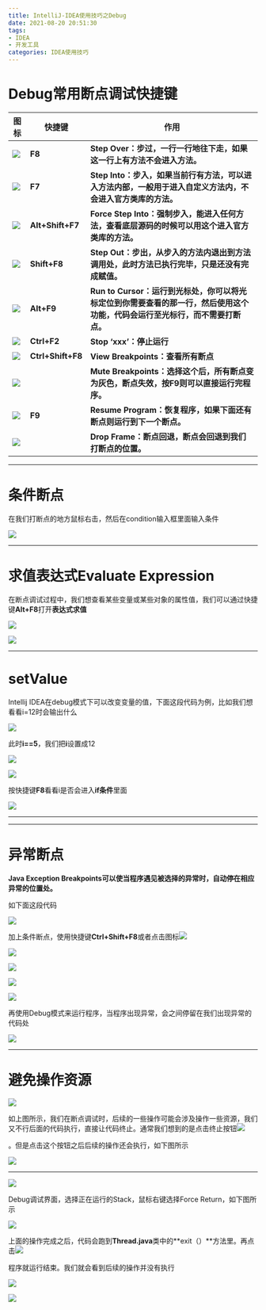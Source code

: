 ```yaml
---
title: IntelliJ-IDEA使用技巧之Debug
date: 2021-08-20 20:51:30
tags:
- IDEA
- 开发工具
categories: IDEA使用技巧
---
```


#  Debug常用断点调试快捷键

| 图标                                                         | 快捷键            | 作用                                                         |
| ------------------------------------------------------------ | ----------------- | ------------------------------------------------------------ |
| ![](https://myblob-pics.oss-cn-hangzhou.aliyuncs.com/IDEA%E4%B9%8Bdebug%E8%B0%83%E8%AF%95/stepOver.png) | **F8**            | **Step Over：步过，一行一行地往下走，如果这一行上有方法不会进入方法。** |
| ![](https://myblob-pics.oss-cn-hangzhou.aliyuncs.com/IDEA%E4%B9%8Bdebug%E8%B0%83%E8%AF%95/stepInto.png) | **F7**            | **Step Into：步入，如果当前行有方法，可以进入方法内部，一般用于进入自定义方法内，不会进入官方类库的方法。** |
| ![](https://myblob-pics.oss-cn-hangzhou.aliyuncs.com/IDEA%E4%B9%8Bdebug%E8%B0%83%E8%AF%95/forceStepInto.png) | **Alt+Shift+F7**  | **Force Step Into：强制步入，能进入任何方法，查看底层源码的时候可以用这个进入官方类库的方法。** |
| ![](https://myblob-pics.oss-cn-hangzhou.aliyuncs.com/IDEA%E4%B9%8Bdebug%E8%B0%83%E8%AF%95/stepOut.png) | **Shift+F8**      | **Step Out：步出，从步入的方法内退出到方法调用处，此时方法已执行完毕，只是还没有完成赋值。** |
| ![](https://myblob-pics.oss-cn-hangzhou.aliyuncs.com/IDEA%E4%B9%8Bdebug%E8%B0%83%E8%AF%95/runtoCursor.png) | **Alt+F9**        | **Run to Cursor：运行到光标处，你可以将光标定位到你需要查看的那一行，然后使用这个功能，代码会运行至光标行，而不需要打断点。** |
| ![](https://myblob-pics.oss-cn-hangzhou.aliyuncs.com/IDEA%E4%B9%8Bdebug%E8%B0%83%E8%AF%95/cursorstop.png) | **Ctrl+F2**       | **Stop ‘xxx’：停止运行**                                     |
| ![](https://myblob-pics.oss-cn-hangzhou.aliyuncs.com/IDEA%E4%B9%8Bdebug%E8%B0%83%E8%AF%95/viewbreakpoints.png) | **Ctrl+Shift+F8** | **View Breakpoints：查看所有断点**                           |
| ![](https://myblob-pics.oss-cn-hangzhou.aliyuncs.com/IDEA%E4%B9%8Bdebug%E8%B0%83%E8%AF%95/mutebreakpoints.png) |                   | **Mute Breakpoints：选择这个后，所有断点变为灰色，断点失效，按F9则可以直接运行完程序。** |
| ![](https://myblob-pics.oss-cn-hangzhou.aliyuncs.com/IDEA%E4%B9%8Bdebug%E8%B0%83%E8%AF%95/resume.png) | **F9**            | **Resume Program：恢复程序，如果下面还有断点则运行到下一个断点。** |
| ![](https://myblob-pics.oss-cn-hangzhou.aliyuncs.com/IDEA%E4%B9%8Bdebug%E8%B0%83%E8%AF%95/dropframe.png) |                   | **Drop Frame：断点回退，断点会回退到我们打断点的位置。**     |

---------------

# 条件断点

在我们打断点的地方鼠标右击，然后在condition输入框里面输入条件

![](https://myblob-pics.oss-cn-hangzhou.aliyuncs.com/IDEA%E4%B9%8Bdebug%E8%B0%83%E8%AF%95/conditionbreakpoint1.png)

-----------------

# 求值表达式Evaluate Expression

在断点调试过程中，我们想查看某些变量或某些对象的属性值，我们可以通过快捷键**Alt+F8**打开**表达式求值**

![](https://myblob-pics.oss-cn-hangzhou.aliyuncs.com/IDEA%E4%B9%8Bdebug%E8%B0%83%E8%AF%95/evaluateExpression1.png)

![](https://myblob-pics.oss-cn-hangzhou.aliyuncs.com/IDEA%E4%B9%8Bdebug%E8%B0%83%E8%AF%95/evaluateExpression2.png)

---------------------

# setValue

Intellij IDEA在debug模式下可以改变变量的值，下面这段代码为例，比如我们想看看i=12时会输出什么

![](https://myblob-pics.oss-cn-hangzhou.aliyuncs.com/IDEA%E4%B9%8Bdebug%E8%B0%83%E8%AF%95/debugsetvalue1.png)

此时**i==5**，我们把**i**设置成12

![](https://myblob-pics.oss-cn-hangzhou.aliyuncs.com/IDEA%E4%B9%8Bdebug%E8%B0%83%E8%AF%95/debugsetvalue2.png)

![](https://myblob-pics.oss-cn-hangzhou.aliyuncs.com/IDEA%E4%B9%8Bdebug%E8%B0%83%E8%AF%95/debugsetvalue3.png)

按快捷键**F8**看看i是否会进入**if条件**里面

![](https://myblob-pics.oss-cn-hangzhou.aliyuncs.com/IDEA%E4%B9%8Bdebug%E8%B0%83%E8%AF%95/debugsetvalue4.png)

--------------------------------

--------------------

# 异常断点

**Java Exception Breakpoints可以使当程序遇见被选择的异常时，自动停在相应异常的位置处。**

如下面这段代码

![](https://myblob-pics.oss-cn-hangzhou.aliyuncs.com/IDEA%E4%B9%8Bdebug%E8%B0%83%E8%AF%95/exceptionBreakpoint1.png)

加上条件断点，使用快捷键**Ctrl+Shift+F8**或者点击图标![](https://myblob-pics.oss-cn-hangzhou.aliyuncs.com/IDEA%E4%B9%8Bdebug%E8%B0%83%E8%AF%95/viewbreakpoints.png)

![](https://myblob-pics.oss-cn-hangzhou.aliyuncs.com/IDEA%E4%B9%8Bdebug%E8%B0%83%E8%AF%95/exceptionBreakpoint2.png)

![](https://myblob-pics.oss-cn-hangzhou.aliyuncs.com/IDEA%E4%B9%8Bdebug%E8%B0%83%E8%AF%95/exceptionBreakpoint3.png)

![](https://myblob-pics.oss-cn-hangzhou.aliyuncs.com/IDEA%E4%B9%8Bdebug%E8%B0%83%E8%AF%95/exceptionBreakpoint4.png)

![](https://myblob-pics.oss-cn-hangzhou.aliyuncs.com/IDEA%E4%B9%8Bdebug%E8%B0%83%E8%AF%95/exceptionBreakpoint5.png)

再使用Debug模式来运行程序，当程序出现异常，会之间停留在我们出现异常的代码处

![](https://myblob-pics.oss-cn-hangzhou.aliyuncs.com/IDEA%E4%B9%8Bdebug%E8%B0%83%E8%AF%95/exceptionBreakpoint6.png)

--------------------

#  避免操作资源

![](https://myblob-pics.oss-cn-hangzhou.aliyuncs.com/IDEA%E4%B9%8Bdebug%E8%B0%83%E8%AF%95/releaseSource1.png)

如上图所示，我们在断点调试时，后续的一些操作可能会涉及操作一些资源，我们又不行后面的代码执行，直接让代码终止。通常我们想到的是点击终止按钮![](https://myblob-pics.oss-cn-hangzhou.aliyuncs.com/IDEA%E4%B9%8Bdebug%E8%B0%83%E8%AF%95/cursorstop.png)

。但是点击这个按钮之后后续的操作还会执行，如下图所示

![](https://myblob-pics.oss-cn-hangzhou.aliyuncs.com/IDEA%E4%B9%8Bdebug%E8%B0%83%E8%AF%95/releaseSource2.png)

-------------------------

![](https://myblob-pics.oss-cn-hangzhou.aliyuncs.com/IDEA%E4%B9%8Bdebug%E8%B0%83%E8%AF%95/releaseSource3.png)

Debug调试界面，选择正在运行的Stack，鼠标右键选择Force Return，如下图所示

![](https://myblob-pics.oss-cn-hangzhou.aliyuncs.com/IDEA%E4%B9%8Bdebug%E8%B0%83%E8%AF%95/releaseSource4.png)

上面的操作完成之后，代码会跑到**Thread.java**类中的**exit（）**方法里。再点击![](https://myblob-pics.oss-cn-hangzhou.aliyuncs.com/IDEA%E4%B9%8Bdebug%E8%B0%83%E8%AF%95/resume.png)

程序就运行结束。我们就会看到后续的操作并没有执行

![](https://myblob-pics.oss-cn-hangzhou.aliyuncs.com/IDEA%E4%B9%8Bdebug%E8%B0%83%E8%AF%95/releaseSource5.png)

![](https://myblob-pics.oss-cn-hangzhou.aliyuncs.com/IDEA%E4%B9%8Bdebug%E8%B0%83%E8%AF%95/releaseSource6.png)